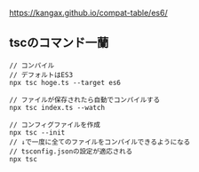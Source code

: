 
https://kangax.github.io/compat-table/es6/

## tscのコマンド一蘭

```
// コンパイル
// デフォルトはES3
npx tsc hoge.ts --target es6

// ファイルが保存されたら自動でコンパイルする
npx tsc index.ts --watch

// コンフィグファイルを作成
npx tsc --init
// ↓で一度に全てのファイルをコンパイルできるようになる
// tsconfig.jsonの設定が適応される
npx tsc
```
